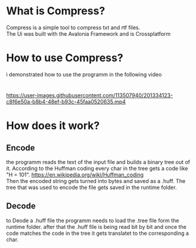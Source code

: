 # What is Compress?
Compress is a simple tool to compress txt and rtf files. </br>
The Ui was built with the Avalonia Framework and is Crossplatform
# How to use Compress?
i demonstrated how to use the programm in the following video
#
https://user-images.githubusercontent.com/113507940/201334123-c8f6e50a-b8b4-48ef-b93c-45faa0520635.mp4
#
# How does it work?
## Encode
the programm reads the text of the input file and builds a binary tree out of it.
According to the Huffman coding every char in the tree gets a code like "H = 101". https://en.wikipedia.org/wiki/Huffman_coding </br>
Then the encoded string gets turned into bytes and saved as a .huff.
The tree that was used to encode the file gets saved in the runtime folder.
## Decode
to Deode a .huff file the programm needs to load the .tree file form the runtime folder.
after that the .huff file is being read bit by bit and once the code matches the code in the tree it gets translatet to the corresponding a char.
